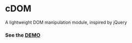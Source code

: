 # cDOM
A lightweight DOM manipulation module, inspired by jQuery

### See the [DEMO](https://chriscavs.github.io/cDOM-Demo/)
